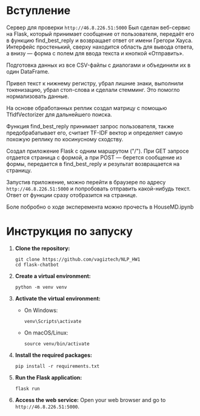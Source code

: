 # Вступление
Сервер для проверки `http://46.8.226.51:5000`
Был сделан веб-сервис на Flask, который принимает сообщение от пользователя, передаёт его в функцию find_best_reply и возвращает ответ от имени Грегори Хауса. Интерфейс простенький, сверху находится область для вывода ответа, а внизу — форма с полем для ввода текста и кнопкой «Отправить».

Подготовка данных из все CSV-файлы с диалогами и объединили их в один DataFrame.

Привел текст к нижнему регистру, убрал лишние знаки, выполнили токенизацию, убрал стоп-слова и сделали стемминг. Это помогло нормализовать данные.

На основе обработанных реплик создал матрицу с помощью TfidfVectorizer для дальнейшего поиска.

Функция find_best_reply принимает запрос пользователя, также предобрабатывает его, считает TF-IDF вектор и определяет самую похожую реплику по косинусному сходству.

Создал приложение Flask с одним маршрутом ("/"). При GET запросе отдается страница с формой, а при POST — берется сообщение из формы, передается в find_best_reply и результат возвращается на страницу.

Запустив приложение, можно перейти в браузере по адресу `http://46.8.226.51:5000` и попробовать отправить какой-нибудь текст. Ответ от функции сразу отобразится на странице.

Боле побробно о ходе эксперемента можно прочесть в HouseMD.ipynb


# Инструкция по запуску

1. **Clone the repository:**
   ```
   git clone https://github.com/vagiztech/NLP_HW1
   cd flask-chatbot
   ```

2. **Create a virtual environment:**
   ```
   python -m venv venv
   ```

3. **Activate the virtual environment:**
   - On Windows:
     ```
     venv\Scripts\activate
     ```
   - On macOS/Linux:
     ```
     source venv/bin/activate
     ```

4. **Install the required packages:**
   ```
   pip install -r requirements.txt
   ```

5. **Run the Flask application:**
   ```
   flask run
   ```

6. **Access the web service:**
   Open your web browser and go to `http://46.8.226.51:5000`.
